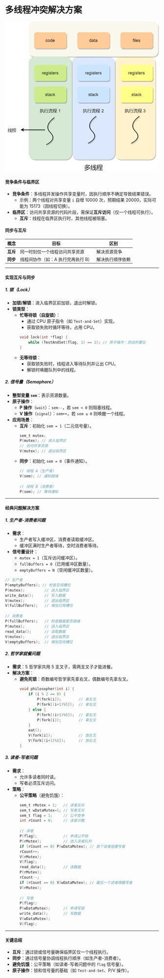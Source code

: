 # 多线程冲突解决方案

![多线程资源](../Image/多线程资源.png)

#### **竞争条件与临界区**
- **竞争条件**：多线程并发操作共享变量时，因执行顺序不确定导致结果错误。
  - 示例：两个线程对共享变量 `i` 自增 10000 次，预期结果 20000，实际可能为 15173（因线程切换）。
- **临界区**：访问共享资源的代码片段，需保证**互斥访问**（仅一个线程可执行）。
  - **互斥**：线程在临界区执行时，其他线程被阻塞。

#### **同步与互斥**
| **概念**   | **目标**                              | **区别**                          |
|------------|---------------------------------------|-----------------------------------|
| **互斥**   | 同一时刻仅一个线程访问共享资源          | 解决资源竞争                      |
| **同步**   | 线程间协作（如：A 执行完再执行 B）      | 解决执行顺序依赖                  |

---

#### **实现互斥与同步**
##### **1. 锁（Lock）**
- **加锁/解锁**：进入临界区前加锁，退出时解锁。
- **锁类型**：
  - **忙等待锁（自旋锁）**：
    - 通过 CPU 原子指令（如 `Test-and-Set`）实现。
    - 获取锁失败时循环等待，占用 CPU。
    ```c
    void lock(int *flag) {
        while (TestAndSet(flag, 1) == 1); // 原子操作：测试并置位
    }
    ```
  - **无等待锁**：
    - 获取锁失败时，线程进入等待队列并让出 CPU。
    - 解锁时唤醒队列中的线程。

##### **2. 信号量（Semaphore）**
- **整型变量 `sem`**：表示资源数量。
- **原子操作**：
  - **P 操作**（`wait`）：`sem--`，若 `sem < 0` 则阻塞线程。
  - **V 操作**（`signal`）：`sem++`，若 `sem ≤ 0` 则唤醒一个线程。
- **应用场景**：
  - **互斥**：初始化 `sem = 1`（二元信号量）。
    ```c
    sem_t mutex;
    P(mutex); // 进入临界区
    // 访问共享资源
    V(mutex); // 退出临界区
    ```
  - **同步**：初始化 `sem = 0`（事件通知）。
    ```c
    // 线程 A（生产者）
    V(sem); // 通知就绪

    // 线程 B（消费者）
    P(sem); // 等待通知
    ```

---

#### **经典问题解决方案**
##### **1. 生产者-消费者问题**
- **需求**：
  - 生产者写入缓冲区，消费者读取缓冲区。
  - 缓冲区满时生产者等待，空时消费者等待。
- **信号量设计**：
  - `mutex = 1`（互斥访问缓冲区）。
  - `fullBuffers = 0`（已用缓冲区数量）。
  - `emptyBuffers = N`（空闲缓冲区数量）。
```c
// 生产者
P(emptyBuffers); // 检查空闲槽位
P(mutex);         // 进入临界区
write_data();     // 写入数据
V(mutex);         // 退出临界区
V(fullBuffers);   // 增加已用槽位

// 消费者
P(fullBuffers);   // 检查数据是否就绪
P(mutex);         // 进入临界区
read_data();      // 读取数据
V(mutex);         // 退出临界区
V(emptyBuffers);  // 增加空闲槽位
```

##### **2. 哲学家就餐问题**
- **需求**：5 哲学家共用 5 支叉子，需两支叉子才能进餐。
- **解决方案**：
  - **避免死锁**：奇数编号哲学家先拿右叉，偶数编号先拿左叉。
    ```c
    void philosopher(int i) {
        if (i % 2 == 0) {
            P(fork[i]);        // 拿左叉
            P(fork[(i+1)%5]);  // 拿右叉
        } else {
            P(fork[(i+1)%5]);  // 拿右叉
            P(fork[i]);        // 拿左叉
        }
        eat();
        V(fork[i]);            // 放左叉
        V(fork[(i+1)%5]);      // 放右叉
    }
    ```

##### **3. 读者-写者问题**
- **需求**：
  - 允许多读者同时读。
  - 写者必须互斥访问。
- **策略**：
  - **公平策略**（避免饥饿）：
    ```c
    sem_t rMutex = 1;   // 读者互斥
    sem_t wDataMutex=1; // 写者互斥
    sem_t flag = 1;     // 公平竞争
    int rCount = 0;     // 读者计数

    // 读者
    P(flag);            // 申请公平锁
    P(rMutex);          // 进入读者队列
    if (rCount == 0) P(wDataMutex); // 首个读者阻塞写者
    rCount++;
    V(rMutex);
    V(flag);
    read_data();        // 读数据
    P(rMutex);
    rCount--;
    if (rCount == 0) V(wDataMutex); // 最后一个读者唤醒写者
    V(rMutex);

    // 写者
    P(flag);
    P(wDataMutex);      // 申请写锁
    write_data();       // 写数据
    V(wDataMutex);
    V(flag);
    ```

---

#### **关键总结**
- **互斥**：通过锁或信号量确保临界区仅一个线程执行。
- **同步**：通过信号量协调线程执行顺序（如生产者-消费者）。
- **避免饥饿**：公平策略（如读者-写者问题中的 `flag` 信号量）。
- **原子操作**：锁和信号量的基础（如 `Test-and-Set`、P/V 操作）。